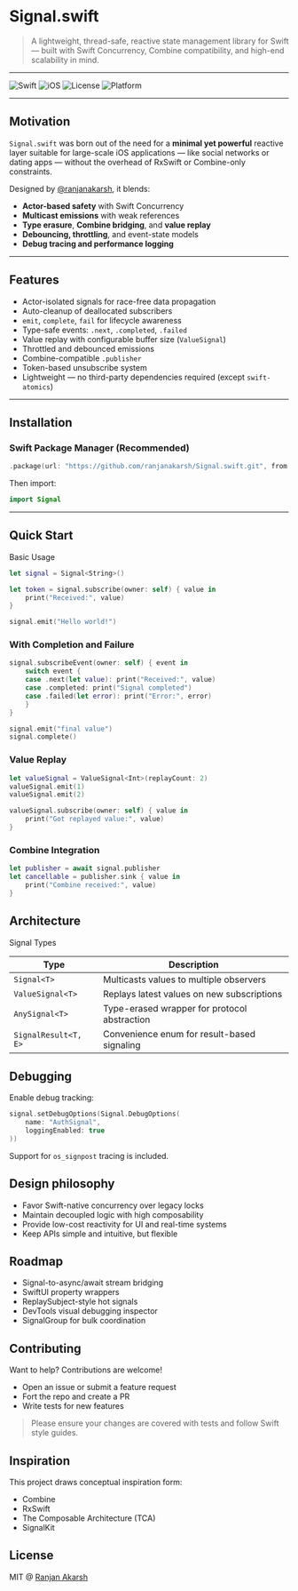 # Signal.swift

> A lightweight, thread-safe, reactive state management library for Swift — built with Swift Concurrency, Combine compatibility, and high-end scalability in mind.

---

![Swift](https://img.shields.io/badge/Swift-5.9-orange)
![iOS](https://img.shields.io/badge/iOS-13+-blue)
![License](https://img.shields.io/badge/License-MIT-lightgrey)
![Platform](https://img.shields.io/badge/Platform-iOS%20%7C%20macOS%20%7C%20tvOS-lightblue)

---

## Motivation

`Signal.swift` was born out of the need for a **minimal yet powerful** reactive layer suitable for large-scale iOS applications — like social networks or dating apps — without the overhead of RxSwift or Combine-only constraints.

Designed by [@ranjanakarsh](https://github.com/ranjanakarsh), it blends:

- **Actor-based safety** with Swift Concurrency  
- **Multicast emissions** with weak references  
- **Type erasure**, **Combine bridging**, and **value replay**  
- **Debouncing, throttling**, and event-state models  
- **Debug tracing and performance logging**

---

## Features

- Actor-isolated signals for race-free data propagation  
- Auto-cleanup of deallocated subscribers  
- `emit`, `complete`, `fail` for lifecycle awareness  
- Type-safe events: `.next`, `.completed`, `.failed`  
- Value replay with configurable buffer size (`ValueSignal`)  
- Throttled and debounced emissions  
- Combine-compatible `.publisher`  
- Token-based unsubscribe system  
- Lightweight — no third-party dependencies required (except `swift-atomics`)  

---

## Installation

### Swift Package Manager (Recommended)

```swift
.package(url: "https://github.com/ranjanakarsh/Signal.swift.git", from: "1.0.0")
```

Then import:
```swift
import Signal
```

---

## Quick Start
Basic Usage

```swift
let signal = Signal<String>()

let token = signal.subscribe(owner: self) { value in
    print("Received:", value)
}

signal.emit("Hello world!")
```

### With Completion and Failure

```swift
signal.subscribeEvent(owner: self) { event in
    switch event {
    case .next(let value): print("Received:", value)
    case .completed: print("Signal completed")
    case .failed(let error): print("Error:", error)
    }
}

signal.emit("final value")
signal.complete()
```

### Value Replay
```swift
let valueSignal = ValueSignal<Int>(replayCount: 2)
valueSignal.emit(1)
valueSignal.emit(2)

valueSignal.subscribe(owner: self) { value in
    print("Got replayed value:", value)
}
```

### Combine Integration
```swift
let publisher = await signal.publisher
let cancellable = publisher.sink { value in
    print("Combine received:", value)
}
```

## Architecture

Signal Types

| Type    | Description |
| -------- | ------- |
| `Signal<T>`  | Multicasts values to multiple observers |
| `ValueSignal<T>` | Replays latest values on new subscriptions |
| `AnySignal<T>` | Type-erased wrapper for protocol abstraction |
| `SignalResult<T, E>` | Convenience enum for result-based signaling |

## Debugging

Enable debug tracking:

```swift
signal.setDebugOptions(Signal.DebugOptions(
    name: "AuthSignal",
    loggingEnabled: true
))
```
Support for `os_signpost` tracing is included.

## Design philosophy
- Favor Swift-native concurrency over legacy locks
- Maintain decoupled logic with high composability
- Provide low-cost reactivity for UI and real-time systems
- Keep APIs simple and intuitive, but flexible

## Roadmap
- Signal-to-async/await stream bridging
- SwiftUI property wrappers
- ReplaySubject-style hot signals
- DevTools visual debugging inspector
- SignalGroup for bulk coordination

## Contributing
Want to help? Contributions are welcome!
- Open an issue or submit a feature request
- Fort the repo and create a PR
- Write tests for new features

> Please ensure your changes are covered with tests and follow Swift style guides.

## Inspiration
This project draws conceptual inspiration form:
- Combine
- RxSwift
- The Composable Architecture (TCA)
- SignalKit

## License
MIT @ [Ranjan Akarsh](https://github.com/ranjanakarsh)
